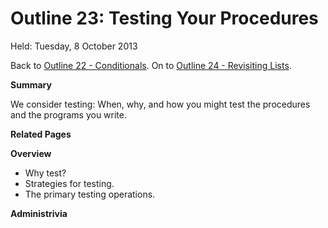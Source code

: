 Outline 23: Testing Your Procedures
===================================

Held: Tuesday, 8 October 2013

Back to [Outline 22 - Conditionals](outline.22.html).
On to [Outline 24 - Revisiting Lists](outline.24.html).

**Summary**

We consider testing: When, why, and how you might test the procedures
and the programs you write.

**Related Pages**


**Overview**

* Why test?
* Strategies for testing.
* The primary testing operations.

**Administrivia**




